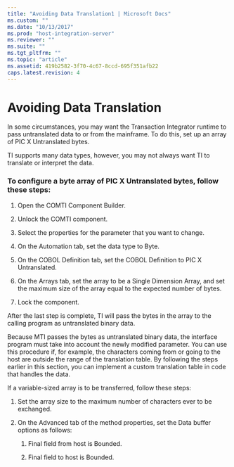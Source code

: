 ```yaml
---
title: "Avoiding Data Translation1 | Microsoft Docs"
ms.custom: ""
ms.date: "10/13/2017"
ms.prod: "host-integration-server"
ms.reviewer: ""
ms.suite: ""
ms.tgt_pltfrm: ""
ms.topic: "article"
ms.assetid: 419b2582-3f70-4c67-8ccd-695f351afb22
caps.latest.revision: 4
---
```

# Avoiding Data Translation
In some circumstances, you may want the Transaction Integrator runtime to pass untranslated data to or from the mainframe. To do this, set up an array of PIC X Untranslated bytes.  
  
 TI supports many data types, however, you may not always want TI to translate or interpret the data.  
  
### To configure a byte array of PIC X Untranslated bytes, follow these steps:  
  
1.  Open the COMTI Component Builder.  
  
2.  Unlock the COMTI component.  
  
3.  Select the properties for the parameter that you want to change.  
  
4.  On the Automation tab, set the data type to Byte.  
  
5.  On the COBOL Definition tab, set the COBOL Definition to PIC X Untranslated.  
  
6.  On the Arrays tab, set the array to be a Single Dimension Array, and set the maximum size of the array equal to the expected number of bytes.  
  
7.  Lock the component.  
  
 After the last step is complete, TI will pass the bytes in the array to the calling program as untranslated binary data.  
  
 Because MTI passes the bytes as untranslated binary data, the interface program must take into account the newly modified parameter.  You can use this procedure if, for example, the characters coming from or going to the host are outside the range of the translation table. By following the steps earlier in this section, you can implement a custom translation table in code that handles the data.  
  
 If a variable-sized array is to be transferred, follow these steps:  
  
1.  Set the array size to the maximum number of characters ever to be exchanged.  
  
2.  On the Advanced tab of the method properties, set the Data buffer options as follows:  
  
    1.  Final field from host is Bounded.  
  
    2.  Final field to host is Bounded.